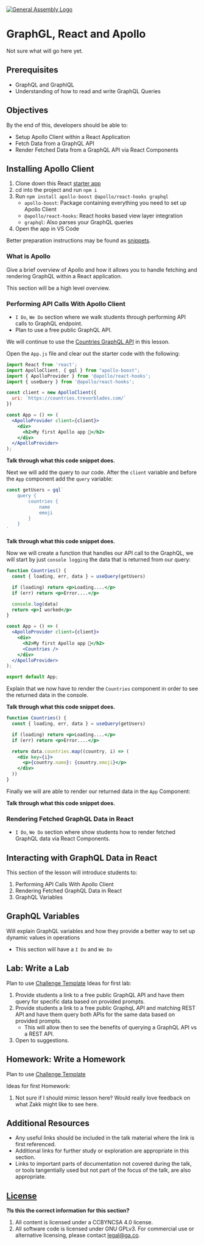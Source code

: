 [![General Assembly Logo](https://camo.githubusercontent.com/1a91b05b8f4d44b5bbfb83abac2b0996d8e26c92/687474703a2f2f692e696d6775722e636f6d2f6b6538555354712e706e67)](https://generalassemb.ly/education/web-development-immersive)

# GraphGL, React and Apollo
Not sure what will go here yet.


## Prerequisites
* GraphQL and GraphiQL
* Understanding of how to read and write GraphQL Queries

## Objectives

By the end of this, developers should be able to:
* Setup Apollo Client within a React Application
* Fetch Data from a GraphQL API
* Render Fetched Data from a GraphQL API via React Components

## Installing Apollo Client
1. Clone down this React [starter app](#)
2. cd into the project and run `npm i`
3. Run `npm install apollo-boost @apollo/react-hooks graphql`
   * `apollo-boost`: Package containing everything you need to set up Apollo Client
   * `@apollo/react-hooks`: React hooks based view layer integration
   * `graphql`: Also parses your GraphQL queries
4. Open the app in VS Code


Better preparation instructions may be found as
[snippets](https://github.com/ga-wdi-boston/instructors/tree/master/snippets).

### What is Apollo
Give a brief overview of Apollo and how it allows you to handle fetching and rendering GraphQL within a React application.

This section will be a high level overview.



### Performing API Calls With Apollo Client
* `I Do`, `We Do` section where we walk students through performing API calls to GraphQL endpoint.
* Plan to use a free public GraphQL API.

We will continue to use the [Countries GraphQL API](https://countries.trevorblades.com/) in this lesson.

Open the `App.js` file and clear out the starter code with the following:
```jsx
import React from 'react';
import ApolloClient, { gql } from "apollo-boost";
import { ApolloProvider } from '@apollo/react-hooks';
import { useQuery } from '@apollo/react-hooks';

const client = new ApolloClient({
  uri: `https://countries.trevorblades.com/`
})

const App = () => (
  <ApolloProvider client={client}>
    <div>
      <h2>My first Apollo app 🚀</h2>
    </div>
  </ApolloProvider>
);

```

**Talk through what this code snippet does.**

Next we will add the query to our code. After the `client` variable and before the `App` component add the `query` variable:
```jsx
const getUsers = gql`
    query {
        countries {
            name
            emoji
        }
    }
`
```

**Talk through what this code snippet does.**


Now we will create a function that handles our API call to the GraphQL, we will start by just `console logging` the data that is returned from our query:

```jsx
function Countries() {
  const { loading, err, data } = useQuery(getUsers)

  if (loading) return <p>Loading....</p>
  if (err) return <p>Error....</p>

  console.log(data)
  return <p>I worked</p>
}

const App = () => (
  <ApolloProvider client={client}>
    <div>
      <h2>My first Apollo app 🚀</h2>
      <Countries />
    </div>
  </ApolloProvider>
);

export default App;

```

Explain that we now have to render the `Countries` component in order to see the returned data in the console.

**Talk through what this code snippet does.**

```jsx
function Countries() {
  const { loading, err, data } = useQuery(getUsers)

  if (loading) return <p>Loading....</p>
  if (err) return <p>Error....</p>

  return data.countries.map((country, i) => (
    <div key={i}>
      <p>{country.name}: {country.emoji}</p>
    </div>
  ))
}
```
Finally we will are able to render our returned data in the `App` Component:

**Talk through what this code snippet does.**



### Rendering Fetched GraphQL Data in React
* `I Do`, `We Do` section where show students how to render fetched GraphQL data via React Components.


## Interacting with GraphQL Data in React
This section of the lesson will introduce students to:
1. Performing API Calls With Apollo Client
2. Rendering Fetched GraphQL Data in React
3. GraphQL Variables


## GraphQL Variables
Will explain GraphQL variables and how they provide a better way to set up dynamic values in operations

* This section will have a `I Do` and `We Do`

## Lab: Write a Lab
Plan to use [Challenge Template](https://git.generalassemb.ly/wdi-dc-instructors/homework-template)
Ideas for first lab:
  1. Provide students a link to a free public GraphQL API and have them query for specific data based on provided prompts.
  2. Provide students a link to a free public GraphqL API and matching REST API and have them query both APIs for the same data based on provided prompts.
      * This will allow then to see the benefits of querying a GraphQL API vs a REST API.
  3. Open to suggestions.

## Homework: Write a Homework
Plan to use [Challenge Template](https://git.generalassemb.ly/wdi-dc-instructors/homework-template)

Ideas for first Homework:
1. Not sure if I should mimic lesson here? Would really love feedback on what Zakk might like to see here.

## Additional Resources

- Any useful links should be included in the talk material where the link is first referenced.
- Additional links for further study or exploration are appropriate in this section.
- Links to important parts of documentation not covered during the talk, or tools tangentially used but not part of the focus of the talk, are also appropriate.

## [License](LICENSE)

**?Is this the correct information for this section?**
1. All content is licensed under a CC­BY­NC­SA 4.0 license.
2. All software code is licensed under GNU GPLv3. For commercial use or alternative licensing, please contact legal@ga.co.
